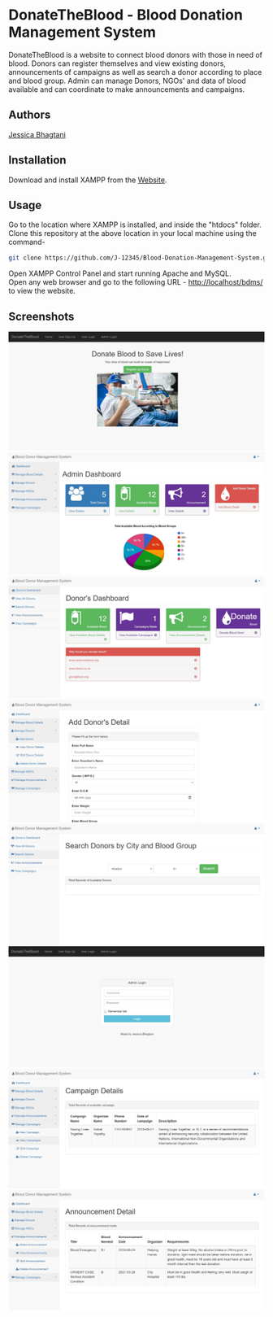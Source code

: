 # DonateTheBlood - Blood Donation Management System

DonateTheBlood is a website to connect blood donors with those in need of blood. Donors can register themselves and view existing donors, announcements of campaigns as well as search a donor according to place and blood group. Admin can manage Donors, NGOs' and data of blood available and can coordinate to make announcements and campaigns.

## Authors

[Jessica Bhagtani](https://github.com/J-12345)

## Installation

Download and install XAMPP from the [Website](https://www.apachefriends.org/download.html).

## Usage

Go to the location where XAMPP is installed, and inside the "htdocs" folder.\
Clone this repository at the above location in your local machine using the command-
```bash
git clone https://github.com/J-12345/Blood-Donation-Management-System.git
```
Open XAMPP Control Panel and start running Apache and MySQL.\
Open any web browser and go to the following URL - [http://localhost/bdms/](http://localhost/bdms/) to view the website.


## Screenshots
<img src="https://github.com/J-12345/Blood-Donation-Management-System/blob/main/screenshots/home.jpg">
<img src="https://github.com/J-12345/Blood-Donation-Management-System/blob/main/screenshots/admin-dashboard.jpg">
<img src="https://github.com/J-12345/Blood-Donation-Management-System/blob/main/screenshots/donor-dashboard.jpg">
<img src="https://github.com/J-12345/Blood-Donation-Management-System/blob/main/screenshots/add-donor-details.jpg">
<img src="https://github.com/J-12345/Blood-Donation-Management-System/blob/main/screenshots/donor-search.jpg">
<img src="https://github.com/J-12345/Blood-Donation-Management-System/blob/main/screenshots/admin-login.jpg">
<img src="https://github.com/J-12345/Blood-Donation-Management-System/blob/main/screenshots/campaign-details.jpg">
<img src="https://github.com/J-12345/Blood-Donation-Management-System/blob/main/screenshots/announcement-details.jpg">
